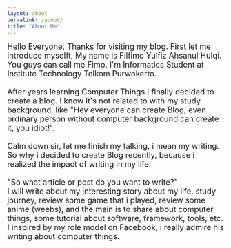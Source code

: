 ```yaml
---
layout: about
permalink: /about/
title: "About Me"
---
```

<font size="4">
Hello Everyone, Thanks for visiting my blog. First let me introduce myselft, My name is Filfimo Yulfiz Ahsanul Hulqi. You guys can call me Fimo. I'm Informatics Student at Institute Technology Telkom Purwokerto.<br><br>
After years learning Computer Things i finally decided to create a blog. I know it's not related to with my study background, like "Hey everyone can create Blog, even ordinary person without computer background can create it, you idiot!".<br><br>
Calm down sir, let me finish my talking, i mean my writing. So why i decided to create Blog recently, because i realized the impact of writing in my life.<br><br>
"So what article or post do you want to write?"<br>
I will write about my interesting story about my life, study journey, review some game that i played, review some anime (weebs), and the main is to share about computer things, some tutorial about software, framework, tools, etc. I inspired by my role model on Facebook, i really admire his writing about computer things.
</font>